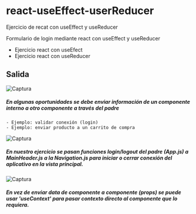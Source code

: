 # react-useEffect-userReducer
Ejercicio de recat con useEffect y useReducer

Formulario de login mediante react con useEffect y useReducer
- Ejercicio react con useEfect
- Ejercicio react con useReducer

## Salida
![Captura](https://user-images.githubusercontent.com/7141537/121817857-87536300-cc49-11eb-91ad-d5d571b9c134.PNG)
##### En algunas oportunidades se debe enviar información de un componente interno a otro componente a través del padre
    - Ejemplo: validar conexión (login)
    - Ejemplo: enviar producto a un carrito de compra
![Captura](https://user-images.githubusercontent.com/7141537/121818414-a7d0ec80-cc4c-11eb-943f-cd28ff03696d.PNG)

##### En nuestro ejercicio se pasan funciones login/logout del padre (App.js) a MainHeader.js a la Navigation.js para iniciar o cerrar conexión del aplicativo en la vista principal.
![Captura](https://user-images.githubusercontent.com/7141537/121818462-e5357a00-cc4c-11eb-9d42-88f0e22dd597.PNG)

##### En vez de enviar data de componente a componente (props) se puede usar 'useContext' para pasar contexto directo al componente que lo requiera.
